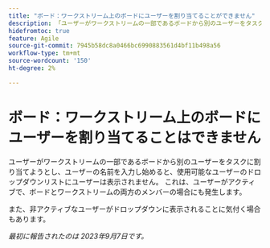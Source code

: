 ```yaml
---
title: "ボード：ワークストリーム上のボードにユーザーを割り当てることができません"
description: 「ユーザーがワークストリームの一部であるボードから別のユーザーをタスクに割り当てようとし、ユーザーの名前を入力し始めた場合、使用可能なユーザーのドロップダウンリストには表示されません。 これは、ユーザーがアクティブで、ボードとワークストリームの両方のメンバーの場合でも発生します。
hidefromtoc: true
feature: Agile
source-git-commit: 7945b58dc8a0466bc6990883561d4bf11b498a56
workflow-type: tm+mt
source-wordcount: '150'
ht-degree: 2%

---
```



# ボード：ワークストリーム上のボードにユーザーを割り当てることはできません

ユーザーがワークストリームの一部であるボードから別のユーザーをタスクに割り当てようとし、ユーザーの名前を入力し始めると、使用可能なユーザーのドロップダウンリストにユーザーは表示されません。 これは、ユーザーがアクティブで、ボードとワークストリームの両方のメンバーの場合にも発生します。

また、非アクティブなユーザーがドロップダウンに表示されることに気付く場合もあります。

_最初に報告されたのは 2023年9月7日です。_
